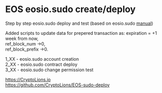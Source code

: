 # EOS eosio.sudo create/deploy  
Step by step eosio.sudo deploy and test (based on eosio.sudo <a href="https://github.com/EOSIO/eosio.contracts/tree/master/eosio.sudo" target="_blank">manual</a>)

Added scripts to update data for prepered transaction as:
expiration = +1 week from now,  
ref_block_num ->0,  
ref_block_prefix ->0.  
  
 1_XX - eosio.sudo account creation  
 2_XX - eosio.sudo contract deploy  
 3_XX - eosio.sudo change permission test  

  
https://CryptoLions.io  
https://github.com/CryptoLions/EOS-sudo-deploy  
